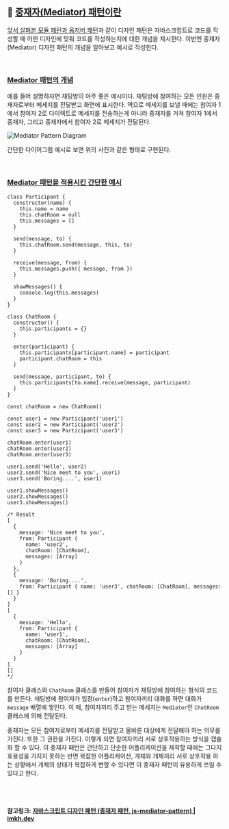## 🌰 [중재자(Mediator) 패턴이란](https://imkh.dev/js-design-patterns-mediator/#디자인-패턴)

[앞서 살펴본 모듈 패턴과 옵저버 패턴](https://imkh.dev/js-design-patterns/)과 같이 디자인 패턴은 자바스크립트로 코드를 작성할 때 어떤 디자인에 맞춰 코드를 작성하는지에 대한 개념을 제시한다. 이번엔 중재자(Mediator) 디자인 패턴의 개념을 알아보고 예시로 작성한다.

<br>

### [Mediator 패턴의 개념](https://imkh.dev/js-design-patterns-mediator/#mediator-패턴의-개념)

예를 들어 설명하자면 채팅방이 아주 좋은 예시이다. 채팅방에 참여하는 모든 인원은 중재자로부터 메세지를 전달받고 화면에 표시한다. 역으로 메세지를 보낼 때에는 참여자 1에서 참여자 2로 다이렉트로 메세지를 전송하는게 아니라 중재자를 거쳐 참여자 1에서 중재자, 그리고 중재자에서 참여자 2로 메세지가 전달된다.

![Mediator Pattern Diagram](https://imkh.dev/images/mediator-pattern-diagram.png)

간단한 다이어그램 예시로 보면 위의 사진과 같은 형태로 구현된다.

<br>

### [Mediator 패턴을 적용시킨 간단한 예시](https://imkh.dev/js-design-patterns-mediator/#mediator-패턴을-적용시킨-간단한-예시)

```
class Participant {
  constructor(name) {
    this.name = name
    this.chatRoom = null
    this.messages = []
  }

  send(message, to) {
    this.chatRoom.send(message, this, to)
  }

  receive(message, from) {
    this.messages.push({ message, from })
  }

  showMessages() {
    console.log(this.messages)
  }
}

class ChatRoom {
  constructor() {
    this.participants = {}
  }

  enter(participant) {
    this.participants[participant.name] = participant
    participant.chatRoom = this
  }

  send(message, participant, to) {
    this.participants[to.name].receive(message, participant)
  }
}

const chatRoom = new ChatRoom()

const user1 = new Participant('user1')
const user2 = new Participant('user2')
const user3 = new Participant('user3')

chatRoom.enter(user1)
chatRoom.enter(user2)
chatRoom.enter(user3)

user1.send('Hello', user2)
user2.send('Nice meet to you', user1)
user3.send('Boring....', user1)

user1.showMessages()
user2.showMessages()
user3.showMessages()

/* Result
[
  {
    message: 'Nice meet to you',
    from: Participant {
      name: 'user2',
      chatRoom: [ChatRoom],
      messages: [Array]
    }
  },
  {
    message: 'Boring....',
    from: Participant { name: 'user3', chatRoom: [ChatRoom], messages: [] }
  }
]
[
  {
    message: 'Hello',
    from: Participant {
      name: 'user1',
      chatRoom: [ChatRoom],
      messages: [Array]
    }
  }
]
[]
*/
```

참여자 클래스와 `ChatRoom` 클래스를 만들어 참여자가 채팅방에 참여하는 형식의 코드를 만든다. 채팅방에 참여자가 입장(`enter`)하고 참여자끼리 대화를 하면 대화가 `message` 배열에 쌓인다. 이 때, 참여자끼리 주고 받는 메세지는 `Mediator`인 `ChatRoom` 클래스에 의해 전달된다.

중재자는 모든 참여자로부터 메세지를 전달받고 올바른 대상에게 전달해야 하는 의무를 가진다. 또한 그 권한을 가진다. 이렇게 되면 참여자끼리 서로 상호작용하는 방식을 캡슐화 할 수 있다. 이 중재자 패턴은 간단하고 단순한 어플리케이션을 제작할 때에는 그다지 효용성을 가지지 못하는 반면 복잡한 어플리케이션, 개체와 개체끼리 서로 상호작용 하는 상황에서 개체의 상태가 복잡하게 변할 수 있다면 이 중재자 패턴이 유용하게 쓰일 수 있다고 한다.

<br>

<br>

#### 참고링크: [자바스크립트 디자인 패턴 (중재자 패턴, js-mediator-pattern) | imkh.dev](https://imkh.dev/js-design-patterns-mediator/)

<br>
